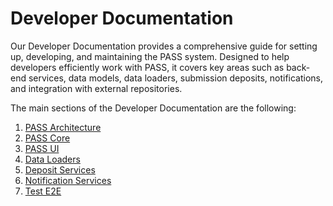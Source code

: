 # Developer Documentation

Our Developer Documentation provides a comprehensive guide for setting up, developing, and maintaining the PASS system. 
Designed to help developers efficiently work with PASS, it covers key areas such as back-end services, 
data models, data loaders, submission deposits, notifications, and integration with external repositories.

The main sections of the Developer Documentation are the following:

1. [PASS Architecture]()
2. [PASS Core]()
3. [PASS UI]()
4. [Data Loaders](data-loaders)
5. [Deposit Services](deposit-service)
6. [Notification Services](notification-service)
7. [Test E2E]()